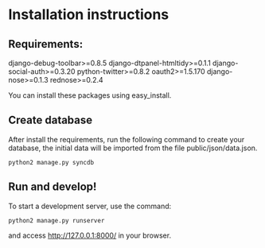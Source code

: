 # Installation instructions

## Requirements:

django-debug-toolbar>=0.8.5
django-dtpanel-htmltidy>=0.1.1
django-social-auth>=0.3.20
python-twitter>=0.8.2
oauth2>=1.5.170
django-nose>=0.1.3
rednose>=0.2.4

You can install these packages using easy_install.


## Create database

After install the requirements, run the following command to create your database, the initial data will be imported from the file public/json/data.json.

    python2 manage.py syncdb


## Run and develop!

To start a development server, use the command:

    python2 manage.py runserver

and access http://127.0.0.1:8000/ in your browser.


